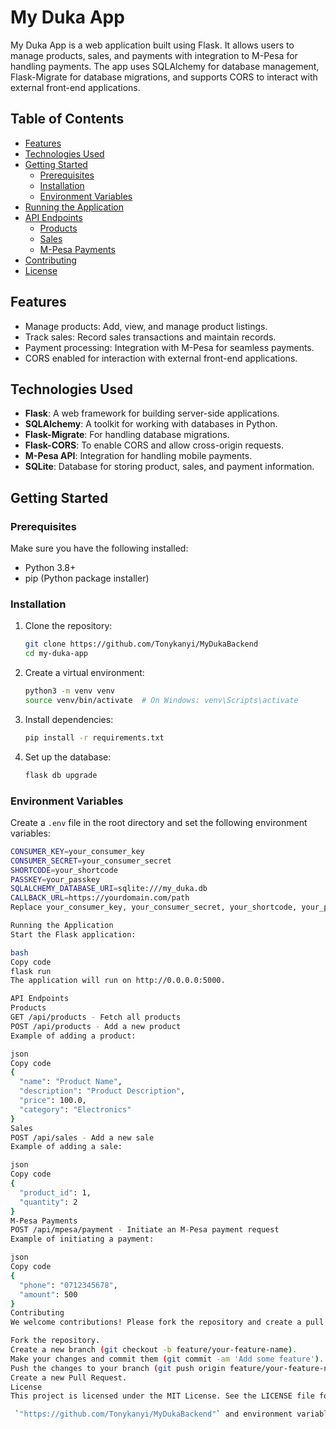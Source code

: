 # My Duka App

My Duka App is a web application built using Flask. It allows users to manage products, sales, and payments with integration to M-Pesa for handling payments. The app uses SQLAlchemy for database management, Flask-Migrate for database migrations, and supports CORS to interact with external front-end applications.

## Table of Contents

- [Features](#features)
- [Technologies Used](#technologies-used)
- [Getting Started](#getting-started)
  - [Prerequisites](#prerequisites)
  - [Installation](#installation)
  - [Environment Variables](#environment-variables)
- [Running the Application](#running-the-application)
- [API Endpoints](#api-endpoints)
  - [Products](#products)
  - [Sales](#sales)
  - [M-Pesa Payments](#m-pesa-payments)
- [Contributing](#contributing)
- [License](#license)

## Features

- Manage products: Add, view, and manage product listings.
- Track sales: Record sales transactions and maintain records.
- Payment processing: Integration with M-Pesa for seamless payments.
- CORS enabled for interaction with external front-end applications.

## Technologies Used

- **Flask**: A web framework for building server-side applications.
- **SQLAlchemy**: A toolkit for working with databases in Python.
- **Flask-Migrate**: For handling database migrations.
- **Flask-CORS**: To enable CORS and allow cross-origin requests.
- **M-Pesa API**: Integration for handling mobile payments.
- **SQLite**: Database for storing product, sales, and payment information.

## Getting Started

### Prerequisites

Make sure you have the following installed:

- Python 3.8+
- pip (Python package installer)

### Installation

1. Clone the repository:
    ```bash
    git clone https://github.com/Tonykanyi/MyDukaBackend
    cd my-duka-app
    ```

2. Create a virtual environment:
    ```bash
    python3 -m venv venv
    source venv/bin/activate  # On Windows: venv\Scripts\activate
    ```

3. Install dependencies:
    ```bash
    pip install -r requirements.txt
    ```

4. Set up the database:
    ```bash
    flask db upgrade
    ```

### Environment Variables

Create a `.env` file in the root directory and set the following environment variables:

```bash
CONSUMER_KEY=your_consumer_key
CONSUMER_SECRET=your_consumer_secret
SHORTCODE=your_shortcode
PASSKEY=your_passkey
SQLALCHEMY_DATABASE_URI=sqlite:///my_duka.db
CALLBACK_URL=https://yourdomain.com/path
Replace your_consumer_key, your_consumer_secret, your_shortcode, your_passkey, and https://yourdomain.com/path with your actual values.

Running the Application
Start the Flask application:

bash
Copy code
flask run
The application will run on http://0.0.0.0:5000.

API Endpoints
Products
GET /api/products - Fetch all products
POST /api/products - Add a new product
Example of adding a product:

json
Copy code
{
  "name": "Product Name",
  "description": "Product Description",
  "price": 100.0,
  "category": "Electronics"
}
Sales
POST /api/sales - Add a new sale
Example of adding a sale:

json
Copy code
{
  "product_id": 1,
  "quantity": 2
}
M-Pesa Payments
POST /api/mpesa/payment - Initiate an M-Pesa payment request
Example of initiating a payment:

json
Copy code
{
  "phone": "0712345678",
  "amount": 500
}
Contributing
We welcome contributions! Please fork the repository and create a pull request with your feature or bug fix.

Fork the repository.
Create a new branch (git checkout -b feature/your-feature-name).
Make your changes and commit them (git commit -am 'Add some feature').
Push the changes to your branch (git push origin feature/your-feature-name).
Create a new Pull Request.
License
This project is licensed under the MIT License. See the LICENSE file for details.

 `"https://github.com/Tonykanyi/MyDukaBackend"` and environment variable values with actual information relevant to your setup. Let me know if you need any additional sections or adjustments!





